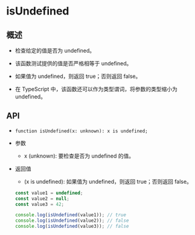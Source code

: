 # isUndefined

## 概述

+ 检查给定的值是否为 undefined。

+ 该函数测试提供的值是否严格相等于 undefined。

+ 如果值为 undefined，则返回 true；否则返回 false。

+ 在 TypeScript 中，该函数还可以作为类型谓词，将参数的类型缩小为 undefined。

## API

+ `function isUndefined(x: unknown): x is undefined;`

+ 参数

  + x (unknown): 要检查是否为 undefined 的值。

+ 返回值

  + (x is undefined): 如果值为 undefined，则返回 true；否则返回 false。

  ```js
  const value1 = undefined;
  const value2 = null;
  const value3 = 42;

  console.log(isUndefined(value1)); // true
  console.log(isUndefined(value2)); // false
  console.log(isUndefined(value3)); // false
  ```
